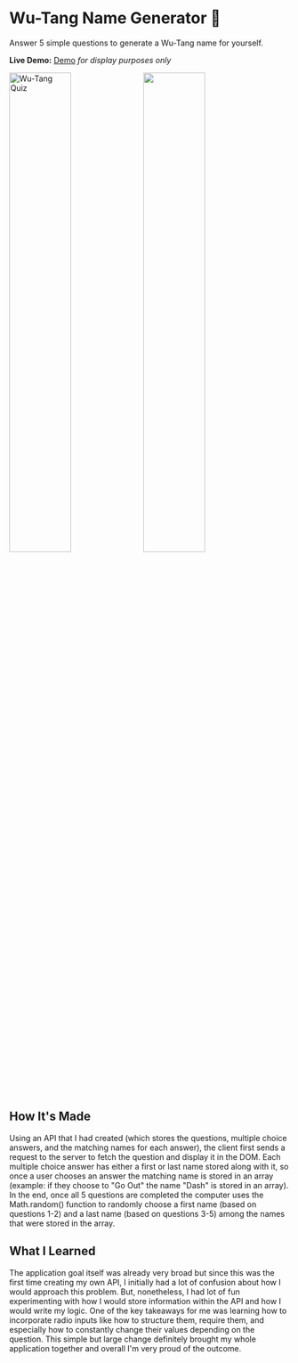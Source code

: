 # Wu-Tang Name Generator 🔀

Answer 5 simple questions to generate a Wu-Tang name for yourself.

**Live Demo:** <a href="https://wu-tang-name-jenna-nguyen.netlify.app/">Demo</a><i> for display purposes only</i>

<p float="left">
  <img width="47%" alt="Wu-Tang Quiz" src="https://user-images.githubusercontent.com/88993361/139957953-00122a22-a0e7-45e5-ae6d-f3b191e6dcc3.png">
  <img width="47%' alt="Wu-Tang Name" src="https://user-images.githubusercontent.com/88993361/139958007-43de294f-421b-4822-97f5-0d1b30d1653a.png">
</p>
  
## How It's Made
Using an API that I had created (which stores the questions, multiple choice answers, and the matching names for each answer), the client first sends a request to the server to fetch the question and display it in the DOM. Each multiple choice answer has either a first or last name stored along with it, so once a user chooses an answer the matching name is stored in an array (example: if they choose to "Go Out" the name "Dash" is stored in an array). In the end, once all 5 questions are completed the computer uses the Math.random() function to randomly choose a first name (based on questions 1-2) and a last name (based on questions 3-5) among the names that were stored in the array.

## What I Learned
The application goal itself was already very broad but since this was the first time creating my own API, I initially had a lot of confusion about how I would approach this problem. But, nonetheless, I had lot of fun experimenting with how I would store information within the API and how I would write my logic. One of the key takeaways for me was learning how to incorporate radio inputs like how to structure them, require them, and especially how to constantly change their values depending on the question. This simple but large change definitely brought my whole application together and overall I'm very proud of the outcome.
